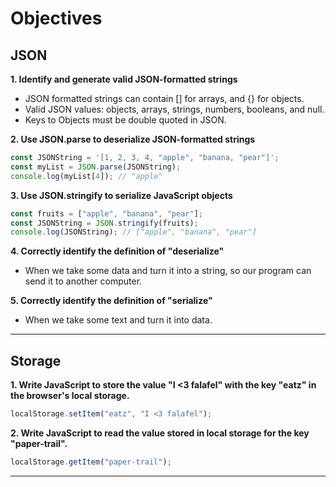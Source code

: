 # **Objectives**

## **JSON**

**1. Identify and generate valid JSON-formatted strings**

- JSON formatted strings can contain [] for arrays, and {} for objects.
- Valid JSON values: objects, arrays, strings, numbers, booleans, and null.
- Keys to Objects must be double quoted in JSON.

**2. Use JSON.parse to deserialize JSON-formatted strings**

```js
const JSONString = '[1, 2, 3, 4, "apple", "banana, "pear"]';
const myList = JSON.parse(JSONString);
console.log(myList[4]); // "apple"
```

**3. Use JSON.stringify to serialize JavaScript objects**

```js
const fruits = ["apple", "banana", "pear"];
const JSONString = JSON.stringify(fruits);
console.log(JSONString); // ["apple", "banana", "pear"]
```

**4. Correctly identify the definition of "deserialize"**

- When we take some data and turn it into a string, so our program can send it to another computer.

**5. Correctly identify the definition of "serialize"**

- When we take some text and turn it into data.

---

## **Storage**

**1. Write JavaScript to store the value "I <3 falafel" with the key "eatz" in the browser's local storage.**

```js
localStorage.setItem("eatz", "I <3 falafel");
```

**2. Write JavaScript to read the value stored in local storage for the key "paper-trail".**

```js
localStorage.getItem("paper-trail");
```

---
